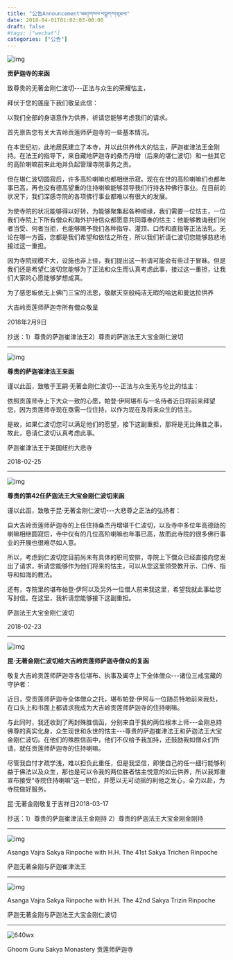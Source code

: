 ```yaml
---
title: "公告Announcement༄༅།།གསལ་བསྒྲགས།सूचना"
date: 2018-04-01T01:02:03-08:00
draft: false
#tags: ["wechat"]
categories: ["公告"]
---
```



![img](https://raw.githubusercontent.com/thogmedorje/up/master/uPic/640-20200510091842760.jpeg)



**贡萨迦寺的来函**



致尊贵的无著金刚仁波切---正法与众生的荣耀怙主，

拜伏于您的莲座下我们敬呈此信：

以我们全部的身语意作为供养，祈请您能够考虑我们的请求。

首先禀告您有关大吉岭贡莲师萨迦寺的一些基本情况。

在本世纪初，此地居民建立了本寺，并以此供养伟大的怙主，萨迦崔津法王金刚持。在法王的指导下，来自藏地萨迦寺的桑杰丹增（后来的堪仁波切）和一些其它的高阶喇嘛前来此地并负起管理寺院事务之责。

但在堪仁波切圆寂后，许多高阶喇嘛也都相继示寂。现在在世的高阶喇嘛们也都年事已高，再也没有德高望重的住持喇嘛能够领导我们行持各种佛行事业。在目前的状况下，我们深感寺院的各项佛行事业都难以有很大的发展。

为使寺院的状况能够得以好转，为能够聚集起各种顺缘，我们需要一位怙主，一位我们寺院上下所有僧众和海外护持信众都愿意共同尊奉的怙主：他能够教诲我们何者当受、何者当拒，也能够赐予我们各种指导、灌顶、口传和直指等正法法乳。无论在哪一方面，您都是我们希望和依怙之所在，所以我们祈请仁波切您能够慈悲地接过这一重担。

因为寺院规模不大，设施也非上佳，我们提出这一祈请可能会有些过于冒昧。但是我们还是希望仁波切您能够为了正法和众生而认真考虑此事，接过这一重担，让我们大家的心愿能够梦想成真。

为了感恩皈依无上佛门三宝的法恩，敬献天空般纯洁无暇的哈达和曼达拉供养

大吉岭贡莲师萨迦寺所有僧众敬呈

2018年2月9日

抄送：1）尊贵的萨迦崔津法王2）尊贵的萨迦法王大宝金刚仁波切

---


![img](https://raw.githubusercontent.com/thogmedorje/up/master/uPic/640-20200510091856150.jpeg)


**尊贵的萨迦崔津法王来函**



谨以此函，致敬于王嗣·无著金刚仁波切---正法与众生无与伦比的怙主：

依照贡莲师寺上下大众一致的心愿，帕登·伊阿堪布与一名侍者近日将前来拜望您，因为贡莲师寺现在亟需一位住持，以作为现在及将来众生的怙主。

是故，如果仁波切您可以满足他们的愿望，接下这副重担，那将是无比殊胜之事。故此，恳请仁波切认真考虑此事。


萨迦崔津法王于美国纽约大悲寺

2018-02-25

---


![img](https://raw.githubusercontent.com/thogmedorje/up/master/uPic/640-20200510091906882.jpeg)


**尊贵的第42任萨迦法王大宝金刚仁波切来函**

谨以此函，致敬于昆·无著金刚仁波切---大悲尊之正法的弘扬者：

自大吉岭贡莲师萨迦寺的上任住持桑杰丹增堪千仁波切，以及寺中多位年高德劭的喇嘛相继圆寂后，寺中仅有的几位高阶喇嘛也年事已高，故而此寺院的很多佛行事业的开展也很难尽如人意。

所以，考虑到仁波切您目前尚未有具体的职司安排，寺院上下僧众已经直接向您发出了请求，祈请您能够作为他们将来的怙主，可以从您这里领受教开示、口传、指导和如海的教法。

还有，寺院里的堪布帕登·伊阿以及另外一位僧人前来我这里，希望我就此事给您写封信。在这里，我祈请您能够接下这副重担。

萨迦法王大宝金刚仁波切

2018-02-23      

---

![img](https://raw.githubusercontent.com/thogmedorje/up/master/uPic/640-20200510091916636.jpeg)

**昆·无著金刚仁波切给大吉岭贡莲师萨迦寺僧众的复函**


敬复大吉岭贡莲师萨迦寺各位堪布、执事及阖寺上下全体僧众---诸位三戒宝藏的守护者：

近日，受贡莲师萨迦寺全体僧众之托，堪布帕登·伊阿与一位随员特地前来我处，在口头上和书面上都请求我成为大吉岭贡莲师萨迦寺的住持喇嘛。

与此同时，我还收到了两封殊胜信函，分别来自于我的两位根本上师---金刚总持佛尊的真实化身，众生现世和永世的怙主---尊贵的萨迦崔津法王和萨迦法王大宝金刚仁波切。在他们的殊胜信函中，他们不仅给予我加持，还鼓励我如僧众们所请，就任贡莲师萨迦寺的住持喇嘛。

尽管我自忖才疏学浅，难以担负此重任，但是我坚信，即使自己的任一细行能够利益于佛法以及众生，那也是可以令我的两位胜者怙主悦意的如云供养，所以我郑重宣布接受“寺院住持喇嘛”这一职位，并愿以无可动摇的利他之发心，全力以赴，为寺院做好服务。


昆·无著金刚敬复于吉祥日2018-03-17


抄送：1）尊贵的萨迦崔津法王金刚持 2）尊贵的萨迦法王大宝金刚金刚持

---



![img](https://raw.githubusercontent.com/thogmedorje/up/master/uPic/640-20200510091924982.jpeg)



Asanga Vajra Sakya Rinpoche with H.H. The 41st Sakya Trichen Rinpoche

萨迦无著金刚与萨迦崔津法王

---

![img](https://raw.githubusercontent.com/thogmedorje/up/master/uPic/640-20200510091935940.jpeg)



Asanga Vajra Sakya Rinpoche with H.H. The 42nd Sakya Trizin Rinpoche

萨迦无著金刚与萨迦法王大宝金刚仁波切

---


![640wx](https://raw.githubusercontent.com/thogmedorje/up/master/uPic/640wx.jpeg)


Ghoom Guru Sakya Monastery 贡莲师萨迦寺